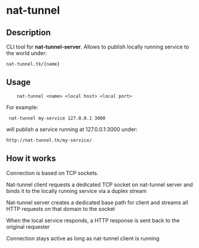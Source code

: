 # nat-tunnel

## Description

CLI tool for **nat-tunnel-server**. Allows to publish locally running service to the world under:

    nat-tunnel.tk/{name}

## Usage

        nat-tunnel <name> <local host> <local port>

For example:

     nat-tunnel my-service 127.0.0.1 3000

will publish a service running at 127.0.0.1:3000 under:

    http://nat-tunnel.tk/my-service/

## How it works

Connection is based on TCP sockets.

Nat-tunnel client requests a dedicated TCP socket on nat-tunnel server and binds it to the locally running service via a duplex stream

Nat-tunnel server creates a dedicated base path for client and streams all HTTP requests on that domain to the socket

When the local service responds, a HTTP response is sent back to the original requester

Connection stays active as long as nat-tunnel client is running
